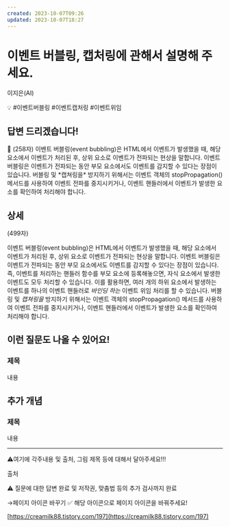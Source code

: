 ```yaml
---
created: 2023-10-07T09:26
updated: 2023-10-07T18:27
---
```

# 이벤트 버블링, 캡처링에 관해서 설명해 주세요.

이지은(AI)

💡 #이벤트버블링 #이벤트캡처링 #이벤트위임

## **답변 드리겠습니다!**

<aside>
📌 (258자)
이벤트 버블링(event bubbling)은 HTML에서 이벤트가 발생했을 때, 해당 요소에서 이벤트가 처리된 후, 상위 요소로 이벤트가 전파되는 현상을 말합니다. 이벤트 버블링은 이벤트가 전파되는 동안 부모 요소에서도 이벤트를 감지할 수 있다는 장점이 있습니다. 버블링 및 *캡쳐링을* 방지하기 위해서는 이벤트 객체의 stopPropagation() 메서드를 사용하여 이벤트 전파를 중지시키거나, 이벤트 핸들러에서 이벤트가 발생한 요소를 확인하여 처리해야 합니다.

</aside>

## 상세

 (499자)

이벤트 버블링(event bubbling)은 HTML에서 이벤트가 발생했을 때, 해당 요소에서 이벤트가 처리된 후, 상위 요소로 이벤트가 전파되는 현상을 말합니다. 이벤트 버블링은 이벤트가 전파되는 동안 부모 요소에서도 이벤트를 감지할 수 있다는 장점이 있습니다. 즉, 이벤트를 처리하는 핸들러 함수를 부모 요소에 등록해놓으면, 자식 요소에서 발생한 이벤트도 모두 처리할 수 있습니다. 이를 활용하면, 여러 개의 하위 요소에서 발생하는 이벤트를 하나의 이벤트 핸들러로 *바인딩 하는* 이벤트 위임 처리를 할 수 있습니다. 버블링 및 *캡쳐링을* 방지하기 위해서는 이벤트 객체의 stopPropagation() 메서드를 사용하여 이벤트 전파를 중지시키거나, 이벤트 핸들러에서 이벤트가 발생한 요소를 확인하여 처리해야 합니다.

## **이런 질문도 나올 수 있어요!**

### 제목

내용

## 추가 개념

### 제목

내용

---

⚠️여기에 각주내용 및 출처, 그림 제목 등에 대해서 달아주세요!!!

출처

⚠️ 질문에 대한 답변 완료 및 저작권, 맞춤법 등의 추가 검사까지 완료

→페이지 아이콘 바꾸기 ✅ 해당 아이콘으로 페이지 아이콘을 바꿔주세요!

[https://creamilk88.tistory.com/197](https://creamilk88.tistory.com/197)